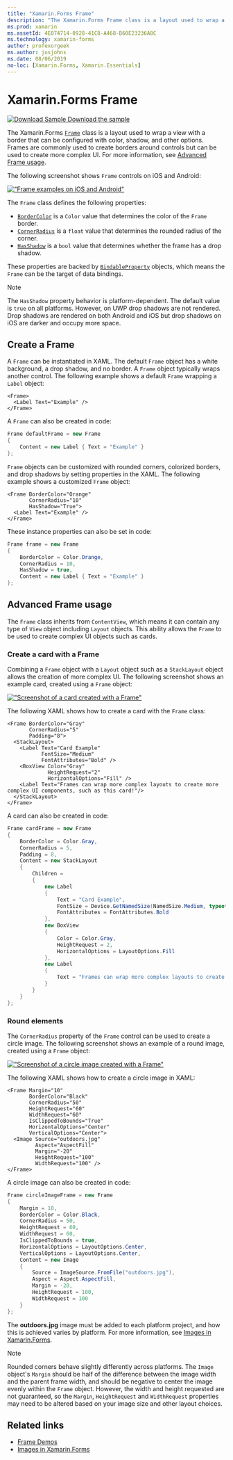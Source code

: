 ```yaml
---
title: "Xamarin.Forms Frame"
description: "The Xamarin.Forms Frame class is a layout used to wrap a view or layout with a border that can be configured with color, shadow, and other options."
ms.prod: xamarin
ms.assetId: 4E074714-0928-41C8-A468-B60E23236A8C
ms.technology: xamarin-forms
author: profexorgeek
ms.author: jusjohns
ms.date: 08/06/2019
no-loc: [Xamarin.Forms, Xamarin.Essentials]
---
```

# Xamarin.Forms Frame

[![Download Sample](~/media/shared/download.png) Download the sample](/samples/xamarin/xamarin-forms-samples/userinterface-frame/)

The Xamarin.Forms [`Frame`](xref:Xamarin.Forms.Frame) class is a layout used to wrap a view with a border that can be configured with color, shadow, and other options. Frames are commonly used to create borders around controls but can be used to create more complex UI. For more information, see [Advanced Frame usage](#advanced-frame-usage).

The following screenshot shows `Frame` controls on iOS and Android:

[!["Frame examples on iOS and Android"](frame-images/frame-cropped.png)](frame-images/frame-full.png#lightbox "Frame examples on iOS and Android")

The `Frame` class defines the following properties:

* [`BorderColor`](xref:Xamarin.Forms.Frame.BorderColor) is a `Color` value that determines the color of the `Frame` border.
* [`CornerRadius`](xref:Xamarin.Forms.Frame.CornerRadius) is a `float` value that determines the rounded radius of the corner.
* [`HasShadow`](xref:Xamarin.Forms.Frame.HasShadow) is a `bool` value that determines whether the frame has a drop shadow.

These properties are backed by [`BindableProperty`](xref:Xamarin.Forms.BindableProperty) objects, which means the `Frame` can be the target of data bindings.

> [!NOTE]
> The `HasShadow` property behavior is platform-dependent. The default value is `true` on all platforms. However, on UWP drop shadows are not rendered. Drop shadows are rendered on both Android and iOS but drop shadows on iOS are darker and occupy more space.

## Create a Frame

A `Frame` can be instantiated in XAML. The default `Frame` object has a white background, a drop shadow, and no border. A `Frame` object typically wraps another control. The following example shows a default `Frame` wrapping a `Label` object:

```xaml
<Frame>
  <Label Text="Example" />
</Frame>
```

A `Frame` can also be created in code:

```csharp
Frame defaultFrame = new Frame
{
    Content = new Label { Text = "Example" }
};
```

`Frame` objects can be customized with rounded corners, colorized borders, and drop shadows by setting properties in the XAML. The following example shows a customized `Frame` object:

```xaml
<Frame BorderColor="Orange"
       CornerRadius="10"
       HasShadow="True">
  <Label Text="Example" />
</Frame>
```

These instance properties can also be set in code:

```csharp
Frame frame = new Frame
{
    BorderColor = Color.Orange,
    CornerRadius = 10,
    HasShadow = true,
    Content = new Label { Text = "Example" }
};
```

## Advanced Frame usage

The `Frame` class inherits from `ContentView`, which means it can contain any type of `View` object including `Layout` objects. This ability allows the `Frame` to be used to create complex UI objects such as cards.

### Create a card with a Frame

Combining a `Frame` object with a `Layout` object such as a `StackLayout` object allows the creation of more complex UI. The following screenshot shows an example card, created using a `Frame` object:

[!["Screenshot of a card created with a Frame"](frame-images/frame-card-cropped.png)](frame-images/frame-full.png#lightbox "Screenshot of a card created with a Frame")

The following XAML shows how to create a card with the `Frame` class:

```xaml
<Frame BorderColor="Gray"
       CornerRadius="5"
       Padding="8">
  <StackLayout>
    <Label Text="Card Example"
           FontSize="Medium"
           FontAttributes="Bold" />
    <BoxView Color="Gray"
             HeightRequest="2"
             HorizontalOptions="Fill" />
    <Label Text="Frames can wrap more complex layouts to create more complex UI components, such as this card!"/>
  </StackLayout>
</Frame>
```

A card can also be created in code:

```csharp
Frame cardFrame = new Frame
{
    BorderColor = Color.Gray,
    CornerRadius = 5,
    Padding = 8,
    Content = new StackLayout
    {
        Children =
        {
            new Label
            {
                Text = "Card Example",
                FontSize = Device.GetNamedSize(NamedSize.Medium, typeof(Label)),
                FontAttributes = FontAttributes.Bold
            },
            new BoxView
            {
                Color = Color.Gray,
                HeightRequest = 2,
                HorizontalOptions = LayoutOptions.Fill
            },
            new Label
            {
                Text = "Frames can wrap more complex layouts to create more complex UI components, such as this card!"
            }
        }
    }
};
```

### Round elements

The `CornerRadius` property of the `Frame` control can be used to create a circle image. The following screenshot shows an example of a round image, created using a `Frame` object:

[!["Screenshot of a circle image created with a Frame"](frame-images/circle-image-cropped.png)](frame-images/frame-full.png#lightbox "Screenshot of a circle image created with a Frame")

The following XAML shows how to create a circle image in XAML:

```xaml
<Frame Margin="10"
       BorderColor="Black"
       CornerRadius="50"
       HeightRequest="60"
       WidthRequest="60"
       IsClippedToBounds="True"
       HorizontalOptions="Center"
       VerticalOptions="Center">
  <Image Source="outdoors.jpg"
         Aspect="AspectFill"
         Margin="-20"
         HeightRequest="100"
         WidthRequest="100" />
</Frame>
```

A circle image can also be created in code:

```csharp
Frame circleImageFrame = new Frame
{
    Margin = 10,
    BorderColor = Color.Black,
    CornerRadius = 50,
    HeightRequest = 60,
    WidthRequest = 60,
    IsClippedToBounds = true,
    HorizontalOptions = LayoutOptions.Center,
    VerticalOptions = LayoutOptions.Center,
    Content = new Image
    {
        Source = ImageSource.FromFile("outdoors.jpg"),
        Aspect = Aspect.AspectFill,
        Margin = -20,
        HeightRequest = 100,
        WidthRequest = 100
    }
};
```

The **outdoors.jpg** image must be added to each platform project, and how this is achieved varies by platform. For more information, see [Images in Xamarin.Forms](~/xamarin-forms/user-interface/images.md).

> [!NOTE]
> Rounded corners behave slightly differently across platforms. The `Image` object's `Margin` should be half of the difference between the image width and the parent frame width, and should be negative to center the image evenly within the `Frame` object. However, the width and height requested are not guaranteed, so the `Margin`, `HeightRequest` and `WidthRequest` properties may need to be altered based on your image size and other layout choices.

## Related links

* [Frame Demos](/samples/xamarin/xamarin-forms-samples/userinterface-frame/)
* [Images in Xamarin.Forms](~/xamarin-forms/user-interface/images.md)